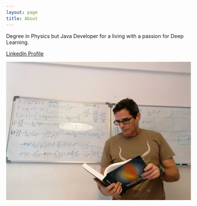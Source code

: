 ```yaml
---
layout: page
title: About
---
```

Degree in Physics but Java Developer for a living with a passion for Deep Learning.

[LinkedIn Profile](https://www.linkedin.com/in/manuel-leiria-b692532/)

![Me](/images/profile_1.jpg)

